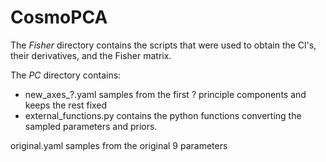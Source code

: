 # CosmoPCA

The *Fisher* directory contains the scripts that were used to obtain the Cl's, their derivatives, and the Fisher matrix.

The *PC* directory contains:
* new_axes_?.yaml samples from the first ? principle components and keeps the rest fixed
* external_functions.py contains the python functions converting the sampled parameters and priors.

original.yaml samples from the original 9 parameters
